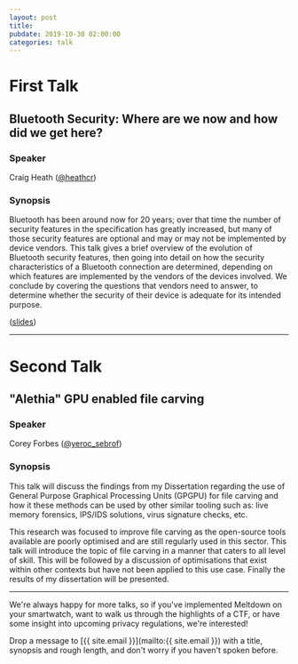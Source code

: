 ```yaml
---
layout: post
title:
pubdate: 2019-10-30 02:00:00
categories: talk
---
```


# First Talk

## Bluetooth Security: Where are we now and how did we get here?

### Speaker

Craig Heath ([@heathcr](https://twitter.com/heathcr))

### Synopsis

Bluetooth has been around now for 20 years; over that time the number of security features in the specification has greatly increased, but many of those security features are optional and may or may not be implemented by device vendors.  This talk gives a brief overview of the evolution of Bluetooth security features, then going into detail on how the security characteristics of a Bluetooth connection are determined, depending on which features are implemented by the vendors of the devices involved.  We conclude by covering the questions that vendors need to answer, to determine whether the security of their device is adequate for its intended purpose.

([slides](https://www.slideshare.net/heathcr/dc4420-bluetooth-security))

<hr>

# Second Talk

## "Alethia" GPU enabled file carving

### Speaker

Corey Forbes ([@yeroc_sebrof](https://twitter.com/yeroc_sebrof))

### Synopsis

This talk will discuss the findings from my Dissertation regarding the use of General Purpose Graphical Processing Units (GPGPU) for file carving and how it these methods can be used by other similar tooling such as: live memory forensics, IPS/IDS solutions, virus signature checks, etc.

This research was focused to improve file carving as the open-source tools available are poorly optimised and are still regularly used in this sector. This talk will introduce the topic of file carving in a manner that caters to all level of skill. This will be followed by a discussion of optimisations that exist within other contexts but have not been applied to this use case. Finally the results of my dissertation will be presented.

<hr>

We're always happy for more talks, so if you've implemented Meltdown on your smartwatch,
want to walk us through the highlights of a CTF, or have some insight into upcoming privacy
regulations, we're interested!

Drop a message to [{{ site.email }}](mailto:{{ site.email }}) with a title,
synopsis and rough length, and don't worry if you haven't spoken before.
